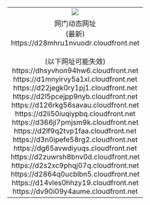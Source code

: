 ﻿<table>
  <tr></tr>
  <tr><td colspan=2 align=center><img src="https://d28mhru1nvuodr.cloudfront.net/Up/oGate.jpg" /></td></tr>
  <tr><td colspan=2 align=center>网门动态网址<br/>(最新)
<br>https://d28mhru1nvuodr.cloudfront.net
<br/><br/>(以下网址可能失效)
<br>https://dhsyvhon94hw6.cloudfront.net
<br>https://d1mnyirvy5a1xl.cloudfront.net
<br>https://d22jegk0ry1pj1.cloudfront.net
<br>https://d2l5pcejpp9nyb.cloudfront.net
<br>https://d126rkg56savau.cloudfront.net
<br>https://d2li50iuqiypbq.cloudfront.net
<br>https://d366jl7pmjsm9k.cloudfront.net
<br>https://d2lf9q2tvp1faa.cloudfront.net
<br>https://d3n0ipefe58rg2.cloudfront.net
<br>https://dg65avwdiyuqs.cloudfront.net
<br>https://d2zuwrsh8bnv0d.cloudfront.net
<br>https://d2s2xc9phqj07q.cloudfront.net
<br>https://d2864q0ucblbn5.cloudfront.net
<br>https://d14vles0hhzy19.cloudfront.net
<br>https://dv90i09y4aume.cloudfront.net
    </td>
  </tr>
</table>

